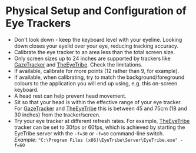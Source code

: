 # Physical Setup and Configuration of Eye Trackers

* Don't look down - keep the keyboard level with your eyeline. Looking down closes your eyelid over your eye, reducing tracking accuracy.
* Calibrate the eye tracker to an area less than the total screen size.
* Only screen sizes up to 24 inches are supported by trackers like [GazeTracker][] and [TheEyeTribe][]. Check the limitations.
* If available, calibrate for more points (12 rather than 9, for example).
* If available, when calibrating, try to match the background/foreground colours to the application you will end up using, e.g. this on-screen keyboard.
* A head rest can help prevent head movement.
* Sit so that your head is within the effective range of your eye tracker. For [GazeTracker][] and [TheEyeTribe][] this is between 45 and 75cm (18 and 30 inches) from the tracker/screen.
* Try your eye tracker at different refresh rates. For example, [TheEyeTribe][] tracker can be set to 30fps or 60fps, which is achieved by starting the EyeTribe server with the `-f=30` or `-f=60` command-line switch.  
  *Example*: `"C:\Program Files (x86)\EyeTribe\Server\EyeTribe.exe" -f=60`

[GazeTracker]: http://www.eyetellect.com/gazetracker/ "Eyetellect's GazeTracker"
[TheEyeTribe]: http://theeyetribe.com/ "The Eye Tribe"